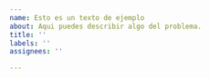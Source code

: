 ```yaml
---
name: Esto es un texto de ejemplo
about: Aqui puedes describir algo del problema.
title: ''
labels: ''
assignees: ''

---
```



